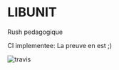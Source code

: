 # LIBUNIT

Rush pedagogique

CI implementee: La preuve en est ;)

![travis](https://travis-ci.org/nmougino/rush_libunit.svg?branch=master)
